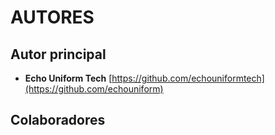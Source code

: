 # AUTORES

## Autor principal

- **Echo Uniform Tech**
  [https://github.com/echouniformtech](https://github.com/echouniform)

## Colaboradores
